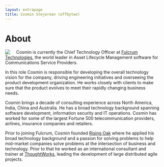 ```yaml
---
layout: extrapage
title: Cosmin Stejerean (offbytwo)
---
```


# About

<div style="float: left">
    <img src="http://en.gravatar.com/userimage/1952539/b7338f029a2fa8431919bd2e5d63ee20.jpg?size=200" style="padding-right: 20px;" >
</div>

Cosmin is currently the Chief Technology Officer at
[Fulcrum Technologies](http://www.fulcrum.net), the world leader in
Asset Lifecycle Management software for Communications Service
Providers.

In this role Cosmin is responsible for developing the overall
technology vision for the company, driving engineering initiatives and
overseeing the product development organization. He works closely with
clients to make sure that the product evolves to meet their rapidly
changing business needs.

Cosmin brings a decade of consulting experience across North America,
India, China and Australia. He has a broad technology background
spanning software development, information security and IT
operations. Cosmin has worked for some of the largest Fortune 500
telecommunication providers, airlines, insurance companies and
retailers. 

Prior to joining Fulcrum, Cosmin founded
[Rising Oak](http://www.risingoak.com) where he applied his broad
technology background and a passion for solving problems to help
mid-market companies solve problems at the intersection of business
and technology. Prior to that he worked as an international consultant
and trainer at [ThoughtWorks](http://www.thoughtworks.com), leading
the development of large distributed agile projects.
